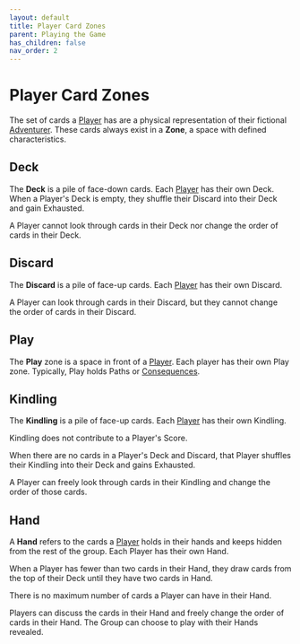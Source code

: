 ```yaml
---
layout: default
title: Player Card Zones
parent: Playing the Game
has_children: false
nav_order: 2
---
```



# Player Card Zones

The set of cards a [Player](https://plerpsandplerps.github.io/Sprouting-Tales/docs/Introduction/Basics.html#player-and-adventurer) has are a physical representation of their fictional [Adventurer](https://plerpsandplerps.github.io/Sprouting-Tales/docs/Introduction/Basics.html#player-and-adventurer). These cards always exist in a **Zone**, a space with defined characteristics.

<!--

## Example Player Layout

-->

## Deck

The **Deck** is a pile of face-down cards. Each [Player](https://plerpsandplerps.github.io/Sprouting-Tales/docs/Introduction/Basics.html#player-and-adventurer) has their own Deck. When a Player's Deck is empty, they shuffle their Discard into their Deck and gain Exhausted.

<!-- insert example here -->

A Player cannot look through cards in their Deck nor change the order of cards in their Deck.

## Discard

The **Discard** is a pile of face-up cards. Each [Player](https://plerpsandplerps.github.io/Sprouting-Tales/docs/Introduction/Basics.html#player-and-adventurer) has their own Discard.  

A Player can look through cards in their Discard, but they cannot change the order of cards in their Discard.

## Play

The **Play** zone is a space in front of a [Player](https://plerpsandplerps.github.io/Sprouting-Tales/docs/Introduction/Basics.html#player-and-adventurer). Each player has their own Play zone. Typically, Play holds Paths or [Consequences](https://plerpsandplerps.github.io/Sprouting-Tales/docs/Playing%20the%20Game/Card%20Types/Consequences.html).

## Kindling

The **Kindling** is a pile of face-up cards. Each [Player](https://plerpsandplerps.github.io/Sprouting-Tales/docs/Introduction/Basics.html#player-and-adventurer) has their own Kindling. 

Kindling does not contribute to a Player's Score. 

<!-- insert example here -->

When there are no cards in a Player's Deck and Discard, that Player shuffles their Kindling into their Deck and gains Exhausted.

A Player can freely look through cards in their Kindling and change the order of those cards.

## Hand

A **Hand** refers to the cards a [Player](https://plerpsandplerps.github.io/Sprouting-Tales/docs/Introduction/Basics.html#player-and-adventurer) holds in their hands and keeps hidden from the rest of the group. Each Player has their own Hand.

When a Player has fewer than two cards in their Hand, they draw cards from the top of their Deck until they have two cards in Hand.

There is no maximum number of cards a Player can have in their Hand. 

Players can discuss the cards in their Hand and freely change the order of cards in their Hand. The Group can choose to play with their Hands revealed.